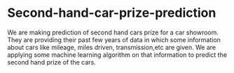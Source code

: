 # Second-hand-car-prize-prediction
We are making prediction of second hand cars prize for a car showroom.  They are providing their past few years of data in which some information  about cars like mileage, miles  driven, transmission,etc are given.  We are applying some machine learning algorithm on that information to  predict the second hand prize of the cars.
